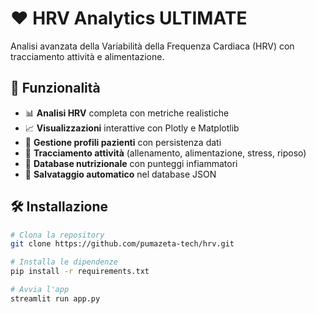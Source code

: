# ❤️ HRV Analytics ULTIMATE

Analisi avanzata della Variabilità della Frequenza Cardiaca (HRV) con tracciamento attività e alimentazione.

## 🚀 Funzionalità

- 📊 **Analisi HRV** completa con metriche realistiche
- 📈 **Visualizzazioni** interattive con Plotly e Matplotlib
- 👤 **Gestione profili pazienti** con persistenza dati
- 🏃 **Tracciamento attività** (allenamento, alimentazione, stress, riposo)
- 🍎 **Database nutrizionale** con punteggi infiammatori
- 💾 **Salvataggio automatico** nel database JSON

## 🛠️ Installazione

```bash
# Clona la repository
git clone https://github.com/pumazeta-tech/hrv.git

# Installa le dipendenze
pip install -r requirements.txt

# Avvia l'app
streamlit run app.py